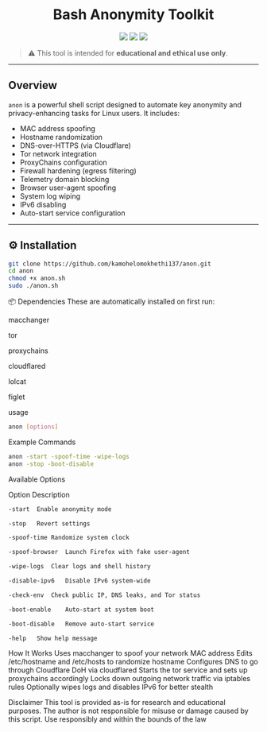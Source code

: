 <h1 align="center">Bash Anonymity Toolkit</h1>

<p align="center">
  <img src="https://img.shields.io/badge/Bash-Script-green?logo=gnubash">
  <img src="https://img.shields.io/badge/Privacy-Toolkit-blueviolet">
  <img src="https://img.shields.io/badge/Linux-Compatible-lightgrey">
</p>

> ⚠️ This tool is intended for **educational and ethical use only**.

---

## Overview

`anon` is a powerful shell script designed to automate key anonymity and privacy-enhancing tasks for Linux users. It includes:

-  MAC address spoofing
-  Hostname randomization
-  DNS-over-HTTPS (via Cloudflare)
-  Tor network integration
-  ProxyChains configuration
-  Firewall hardening (egress filtering)
-  Telemetry domain blocking
-  Browser user-agent spoofing
-  System log wiping
-  IPv6 disabling
-  Auto-start service configuration

---

## ⚙️ Installation

```bash
git clone https://github.com/kamohelomokhethi137/anon.git
cd anon
chmod +x anon.sh
sudo ./anon.sh
```
📦 Dependencies
These are automatically installed on first run:

macchanger

tor

proxychains

cloudflared

lolcat

figlet

usage
```bash
anon [options]
```

Example Commands

```bash
anon -start -spoof-time -wipe-logs
anon -stop -boot-disable
```

Available Options

Option	Description
```bash
-start	Enable anonymity mode

-stop	Revert settings

-spoof-time	Randomize system clock

-spoof-browser	Launch Firefox with fake user-agent

-wipe-logs	Clear logs and shell history

-disable-ipv6	Disable IPv6 system-wide

-check-env	Check public IP, DNS leaks, and Tor status

-boot-enable	Auto-start at system boot

-boot-disable	Remove auto-start service

-help	Show help message
```


 How It Works
Uses macchanger to spoof your network MAC address
Edits /etc/hostname and /etc/hosts to randomize hostname
Configures DNS to go through Cloudflare DoH via cloudflared
Starts the tor service and sets up proxychains accordingly
Locks down outgoing network traffic via iptables rules
Optionally wipes logs and disables IPv6 for better stealth

Disclaimer
This tool is provided as-is for research and educational purposes. The author is not responsible for misuse or damage caused by this script. Use responsibly and within the bounds of the law

